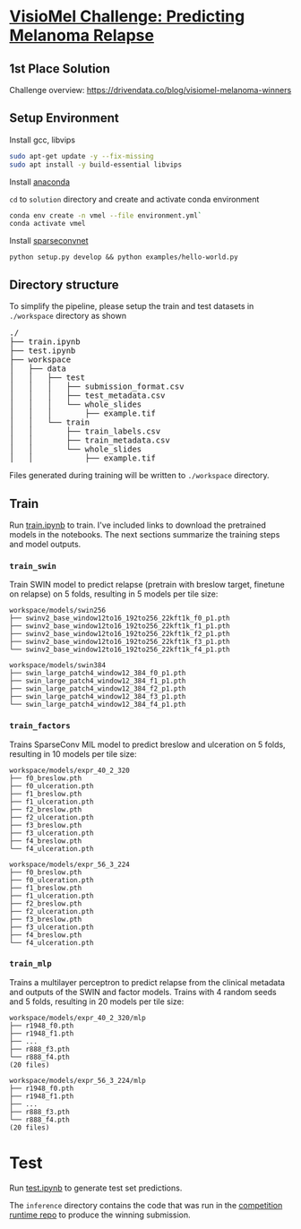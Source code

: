 # [VisioMel Challenge: Predicting Melanoma Relapse](https://drivendata.co/blog/visiomel-melanoma-winners)
## 1st Place Solution

Challenge overview: https://drivendata.co/blog/visiomel-melanoma-winners

## Setup Environment

Install gcc, libvips

```bash
sudo apt-get update -y --fix-missing
sudo apt install -y build-essential libvips
```

Install [anaconda](https://www.anaconda.com) 

`cd` to `solution` directory and create and activate conda environment

```bash
conda env create -n vmel --file environment.yml`
conda activate vmel
```

Install [sparseconvnet](https://github.com/facebookresearch/SparseConvNet)

`python setup.py develop && python examples/hello-world.py`

## Directory structure

To simplify the pipeline, please setup the train and test datasets in `./workspace` directory as shown

<pre>
./
├── train.ipynb
├── test.ipynb
├── workspace
│   ├── data
│   │   ├── test
│   │   │   ├── submission_format.csv
│   │   │   ├── test_metadata.csv
│   │   │   └── whole_slides
│   │   │       ├── example.tif
│   │   └── train
│   │       ├── train_labels.csv
│   │       ├── train_metadata.csv
│   │       └── whole_slides
│   │           ├── example.tif
</pre>

Files generated during training will be written to `./workspace` directory. 

## Train

Run [train.ipynb](train.ipynb) to train. I've included links to download the pretrained models in the notebooks. The next sections summarize the training steps and model outputs.

### `train_swin`

Train SWIN model to predict relapse (pretrain with breslow target, finetune on relapse) on 5 folds, resulting in 5 models per tile size:

```
workspace/models/swin256
├── swinv2_base_window12to16_192to256_22kft1k_f0_p1.pth
├── swinv2_base_window12to16_192to256_22kft1k_f1_p1.pth
├── swinv2_base_window12to16_192to256_22kft1k_f2_p1.pth
├── swinv2_base_window12to16_192to256_22kft1k_f3_p1.pth
└── swinv2_base_window12to16_192to256_22kft1k_f4_p1.pth

workspace/models/swin384
├── swin_large_patch4_window12_384_f0_p1.pth
├── swin_large_patch4_window12_384_f1_p1.pth
├── swin_large_patch4_window12_384_f2_p1.pth
├── swin_large_patch4_window12_384_f3_p1.pth
└── swin_large_patch4_window12_384_f4_p1.pth
```

### `train_factors`

Trains SparseConv MIL model to predict breslow and ulceration on 5 folds, resulting in 10 models per tile size:

```
workspace/models/expr_40_2_320
├── f0_breslow.pth
├── f0_ulceration.pth
├── f1_breslow.pth
├── f1_ulceration.pth
├── f2_breslow.pth
├── f2_ulceration.pth
├── f3_breslow.pth
├── f3_ulceration.pth
├── f4_breslow.pth
└── f4_ulceration.pth

workspace/models/expr_56_3_224
├── f0_breslow.pth
├── f0_ulceration.pth
├── f1_breslow.pth
├── f1_ulceration.pth
├── f2_breslow.pth
├── f2_ulceration.pth
├── f3_breslow.pth
├── f3_ulceration.pth
├── f4_breslow.pth
└── f4_ulceration.pth
```

### `train_mlp`

Trains a multilayer perceptron to predict relapse from the clinical metadata and outputs of the SWIN and factor models. Trains with 4 random seeds and 5 folds, resulting in 20 models per tile size:

```
workspace/models/expr_40_2_320/mlp
├── r1948_f0.pth
├── r1948_f1.pth
├── ...
├── r888_f3.pth
└── r888_f4.pth
(20 files)

workspace/models/expr_56_3_224/mlp
├── r1948_f0.pth
├── r1948_f1.pth
├── ...
├── r888_f3.pth
└── r888_f4.pth
(20 files)
```

# Test

Run [test.ipynb](test.ipynb) to generate test set predictions.

The `inference` directory contains the code that was run in the [competition runtime repo](https://github.com/drivendataorg/visiomel-melanoma-runtime/) to produce the winning submission.
